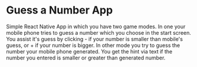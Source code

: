 # Guess a Number App
Simple React Native App in which you have two game modes. In one your mobile phone tries to guess a number which you choose in the start screen.
You assist it's guess by clicking - if your number is smaller than mobile's guess, or + if your number is bigger. In other mode you try to guess the number your mobile phone
generated. You get the hint via text if the number you entered is smaller or greater than generated number.
